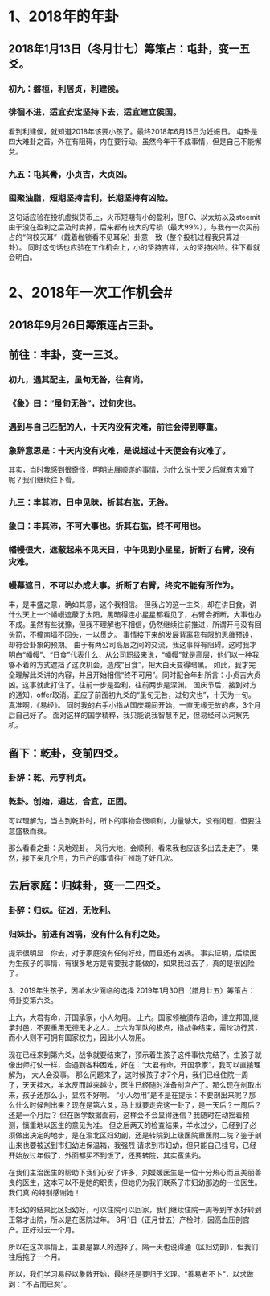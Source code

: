 # 1、2018年的年卦
## 2018年1月13日（冬月廿七）筹策占：屯卦，变一五爻。

### 初九：磐桓，利居贞，利建侯。
### 徘徊不进，适宜安定坚持下去，适宜建立侯国。

看到利建侯，就知道2018年该要小孩了。最终2018年6月15日为妊娠日。
屯卦是四大难卦之首，外在有阻碍，内在要行动。虽然今年干不成事情，但是自己不能懈怠。

### 九五：屯其膏，小贞吉，大贞凶。
### 囤聚油脂，短期坚持吉利，长期坚持有凶险。

这句话应验在投机虚拟货币上，火币短期有小的盈利，但FC、以太坊以及steemit由于没在盈利之后及时卖掉，后来都有较大的亏损（最大99%），与我有一次买前占的“何校灭耳”（戴着枷锁看不见耳朵）卦意一致（整个投机过程我只算过一卦）。
同时这句话也应验在工作机会上，小的坚持吉祥，大的坚持凶险。往下看就会明白。


# 2、2018年一次工作机会#
## 2018年9月26日筹策连占三卦。

## 前往：丰卦，变一三爻。

### 初九，遇其配主，虽旬无咎，往有尚。 
### 《象》曰：“虽旬无咎”，过旬灾也。
### 遇到与自己匹配的人，十天内没有灾难，前往会得到尊重。
### 象辞意思是：十天内没有灾难，是说超过十天便会有灾难了。

其实，当时我感到很奇怪，明明进展顺遂的事情，为什么说十天之后就有灾难了呢？我们继续往下看。

### 九三：丰其沛，日中见昧，折其右肱，无咎。
### 象曰：丰其沛，不可大事也。折其右肱，终不可用也。
### 幡幔很大，遮蔽起来不见天日，中午见到小星星，折断了右臂，没有灾难。
### 幔幕遮日，不可以办成大事。折断了右臂，终究不能有所作为。

丰，是丰盛之意，确如其意，这个我相信。
但我占的这一主爻，却在讲日食，讲什么天上一个幡幔遮蔽了太阳，黑暗得连小星星都看见了，右臂会折断，大事也办不成。虽然有些犹豫，但我不理解也不相信，仍然继续往前推进，所谓开弓没有回头箭，不撞南墙不回头，一以贯之。
事情接下来的发展背离我有限的思维预设，却符合卦象的预期。
由于有两公司高层之间的交流，我这事将有阻碍。这时我才明白“幡幔”、“日食”代表什么，从公司职级来说，“幡幔”就是高层，他们以一种我够不着的方式遮挡了这次机会，造成“日食”，把大白天变得暗黑。
如此，我才完全理解此爻讲的内容，并且开始相信“终不可用”。同时配合年卦所言：小贞吉大贞凶。这事就此打住了。往前一步是盈利，往前两步是深渊。
国庆节后，接到对方的通知，offer取消。正应了前面初九爻的“虽旬无咎，过旬灾也”，十天为一旬。真准啊，《易经》。
同时我的右手小指从国庆期间开始，一直无缘无故的疼，3个月后自己好了。
面对这样的国学精粹，我只能说我智慧不足，但易经可以洞察先机。



## 留下：乾卦，变前四爻。

### 卦辞：乾、元亨利贞。
### 乾卦。创始，通达，合宜，正固。

可以理解为，当占到乾卦时，所卜的事物会很顺利，力量够大，没有问题，但要注意盛极而衰。

那么看看之卦：风地观卦。
风行大地，会顺利，看来我也应该多出去走走了。
果然，接下来几个月，为日产的事情往广州跑了好几次。


## 去后家庭：归妹卦，变一二四爻。

### 卦辞：归妹。征凶，无攸利。
### 归妹卦。前进有凶祸，没有什么有利之处。

提示很明显：你去，对于家庭没有任何好处，而且还有凶祸。
事实证明，后续因为生孩子的事情，有很多地方是需要我才能做的，如果我过去了，真的是很凶险了。

3、2019年生孩子，因羊水少面临的选择
2019年1月30日（腊月廿五）筹策占：师卦变第六爻。

上六，大君有命，开国承家，小人勿用。
上六。国家领袖颁布诏命，建立邦国,继承封邑，不要重用无德无才之人。上六为军队的极点，指战争结束，需论功行赏，而小人则不可拥有国家权力，因此小人勿用。

现在已经来到第六爻，战争就要结束了，预示着生孩子这件事快完结了。生孩子就像出师打仗一样，会遇到各种困难，好在：“大君有命，开国承家”，我可以直接理解为，
大人会没事。
那么问题来了，这时候孩子才7个月，我们已经住院一周了，天天挂水，羊水反而越来越少，医生已经随时准备剖宫产了。那么现在剖取出来，孩子还那么小，显然不好啊。
“小人勿用”是不是在提示：不要剖出来呢？那么什么时候剖出来？现在是第六爻，马上就要走完这一卦了，是一天后？一周后？还是一个月后？
但在医学数据面前，这样会不会显得迷信？我随时在动摇着预测，慎重地以医生的意见为准。
但之后两天的检查结果，羊水过少，已经到了必须做出决定的地步，是在渝北区妇幼剖，还是转院到上级医院重医附二院？鉴于剖出来也要被送到市妇幼进保温箱，我强烈
请求到市妇幼，但只能自己挂号，已经开始放过年假了，外面都买不到饭了，还要转院，其实蛮焦灼。

在我们主治医生的帮助下我们心安了许多，刘媛媛医生是一位十分热心而且美丽善良的医生，这本可以不是她的职责，但她仍为我们联系了市妇幼那边的一位医生。我们真
的特别感谢她！

市妇幼的结果比区妇幼好，可以住院可以回家，我们继续住院一周等到羊水好转到正常才出院，所以是在医院过年。
3月1日（正月廿五）产检时，因高血压剖宫产。正好过去一个月。

所以在这次事情上，主要是靠人的选择了。隔一天也说得通（区妇幼剖），但我们往后拖了一个月。

所以，我们学习易经以象数开始，最终还是要归于义理。“善易者不卜”，以求做到：“不占而已矣”。
